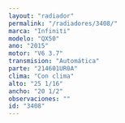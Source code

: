 ```yaml
---
layout: "radiador"
permalink: "/radiadores/3408/"
marca: "Infiniti"
modelo: "QX50"
ano: "2015"
motor: "V6 3.7"
transmision: "Automática"
parte: "214601UR0A"
clima: "Con clima"
alto: "25 1/16"
ancho: "20 1/2"
observaciones: ""
id: "3408"
---
```


